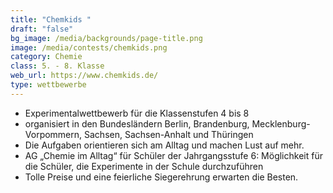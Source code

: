 ```yaml
---
title: "Chemkids "
draft: "false"
bg_image: /media/backgrounds/page-title.png
image: /media/contests/chemkids.png
category: Chemie
class: 5. - 8. Klasse
web_url: https://www.chemkids.de/
type: wettbewerbe
---
```

* Experimentalwettbewerb für die Klassenstufen 4 bis 8
* organisiert in den Bundesländern Berlin, Brandenburg, Mecklenburg-Vorpommern,
  Sachsen, Sachsen-Anhalt und Thüringen
* Die Aufgaben orientieren sich am Alltag und machen Lust auf mehr.
* AG „Chemie im Alltag“ für Schüler der Jahrgangsstufe 6:
  Möglichkeit für die Schüler, die Experimente in der Schule durchzuführen
* Tolle Preise und eine feierliche Siegerehrung erwarten die Besten.